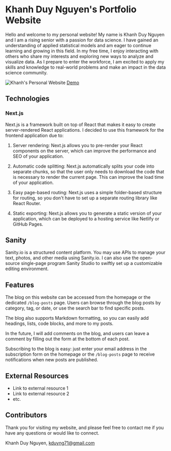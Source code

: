# Khanh Duy Nguyen's Portfolio Website

Hello and welcome to my personal website! My name is Khanh Duy Nguyen and I am a rising senior with a passion for data science. I have gained an understanding of applied statistical models and am eager to continue learning and growing in this field. In my free time, I enjoy interacting with others who share my interests and exploring new ways to analyze and visualize data. As I prepare to enter the workforce, I am excited to apply my skills and knowledge to real-world problems and make an impact in the data science community. 

![Khanh's Personal Website](https://github.dev/duynguyen2001/khanh-portfolio-site/blob/aaf4aced12a20b632e05be7f673867e963f57cf6/static-gifs/ezgif-2-ef5a41cfce.gif)
[Demo](https://youtu.be/1rkhTnmgNLU)

## Technologies

### Next.js
Next.js is a framework built on top of React that makes it easy to create server-rendered React applications. I decided to use this framework for the frontend application due to:

1. Server rendering: Next.js allows you to pre-render your React components on the server, which can improve the performance and SEO of your application.

2. Automatic code splitting: Next.js automatically splits your code into separate chunks, so that the user only needs to download the code that is necessary to render the current page. This can improve the load time of your application.

3. Easy page-based routing: Next.js uses a simple folder-based structure for routing, so you don't have to set up a separate routing library like React Router.

4. Static exporting: Next.js allows you to generate a static version of your application, which can be deployed to a hosting service like Netlify or GitHub Pages.

## Sanity

Sanity.io is a structured content platform. You may use APIs to manage your text, photos, and other media using Sanity.io. I can also use the open-source single-page program Sanity Studio to swiftly set up a customizable editing environment.


## Features

The blog on this website can be accessed from the homepage or the dedicated `/blog-posts` page. Users can browse through the blog posts by category, tag, or date, or use the search bar to find specific posts.

The blog also supports Markdown formatting, so you can easily add headings, lists, code blocks, and more to my posts.

In the future, I will add comments on the blog, and users can leave a comment by filling out the form at the bottom of each post. 

Subscribing to the blog is easy: just enter your email address in the subscription form on the homepage or the `/blog-posts` page to receive notifications when new posts are published.

## External Resources

- Link to external resource 1
- Link to external resource 2
- etc.

## Contributors

Thank you for visiting my website, and please feel free to contact me if you have any questions or would like to connect.

Khanh Duy Nguyen, kduyng71@gmail.com
